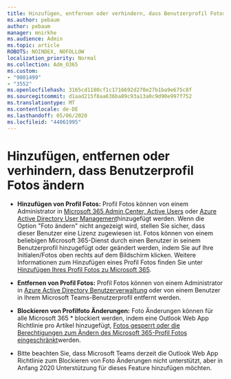 ```yaml
---
title: Hinzufügen, entfernen oder verhindern, dass Benutzerprofil Fotos ändern
ms.author: pebaum
author: pebaum
manager: mnirkhe
ms.audience: Admin
ms.topic: article
ROBOTS: NOINDEX, NOFOLLOW
localization_priority: Normal
ms.collection: Adm_O365
ms.custom:
- "9001499"
- "3552"
ms.openlocfilehash: 3165cd1180cf1c1716692d270e27b1ba9e675c8f
ms.sourcegitcommit: d1aad215f8aa636ba89c93a13a0c9d90e997f752
ms.translationtype: MT
ms.contentlocale: de-DE
ms.lasthandoff: 05/06/2020
ms.locfileid: "44061995"
---
```

# <a name="add-remove-or-prevent-users-from-changing-profile-photos"></a>Hinzufügen, entfernen oder verhindern, dass Benutzerprofil Fotos ändern

- **Hinzufügen von Profil Fotos:** Profil Fotos können von einem Administrator in [Microsoft 365 Admin Center, Active Users](https://admin.microsoft.com/Adminportal/Home?source=applauncher#/users) oder [Azure Active Directory User Management](https://portal.azure.com/#blade/Microsoft_AAD_IAM/UsersManagementMenuBlade/AllUsers)hinzugefügt werden.  Wenn die Option "Foto ändern" nicht angezeigt wird, stellen Sie sicher, dass dieser Benutzer eine Lizenz zugewiesen ist. Fotos können von einem beliebigen Microsoft 365-Dienst durch einen Benutzer in seinem Benutzerprofil hinzugefügt oder geändert werden, indem Sie auf Ihre Initialen/Fotos oben rechts auf dem Bildschirm klicken. Weitere Informationen zum Hinzufügen eines Profil Fotos finden Sie unter [Hinzufügen Ihres Profil Fotos zu Microsoft 365](https://support.office.com/article/add-your-profile-photo-to-office-365-2eaf93fd-b3f1-43b9-9cdc-bdcd548435b7).

- **Entfernen von Profil Fotos:** Profil Fotos können von einem Administrator in [Azure Active Directory Benutzerverwaltung](https://portal.azure.com/#blade/Microsoft_AAD_IAM/UsersManagementMenuBlade/AllUsers) oder von einem Benutzer in Ihrem Microsoft Teams-Benutzerprofil entfernt werden.

- **Blockieren von Profilfoto Änderungen:** Foto Änderungen können für alle Microsoft 365 * blockiert werden, indem eine Outlook Web App Richtlinie pro Artikel hinzugefügt, [Fotos gesperrt oder die Berechtigungen zum Ändern des Microsoft 365-Profil Fotos eingeschränkt](https://answers.microsoft.com/msoffice/forum/msoffice_o365admin-mso_manage/locking-photos-or-restricting-permissions-to/1d19ae4f-de5d-4c3d-a0ad-4b8b8ac32e3d)werden.

* Bitte beachten Sie, dass Microsoft Teams derzeit die Outlook Web App Richtlinie zum Blockieren von Foto Änderungen nicht unterstützt, aber in Anfang 2020 Unterstützung für dieses Feature hinzufügen möchten.
